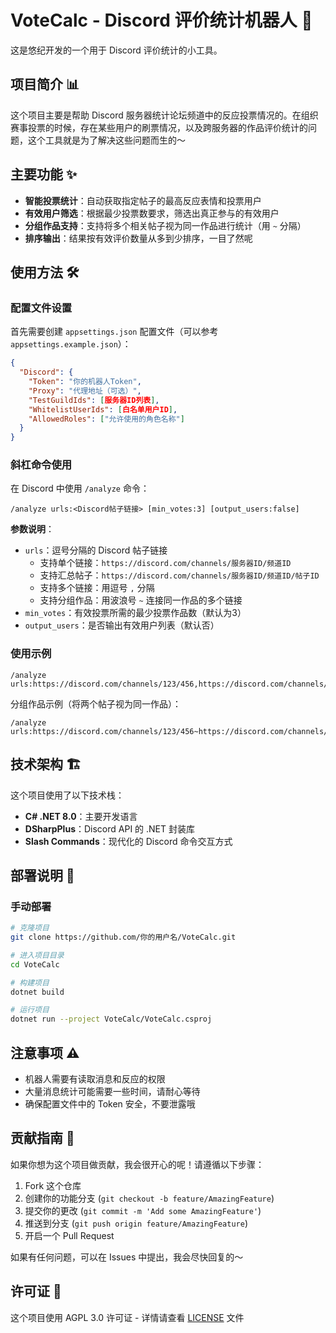 # VoteCalc - Discord 评价统计机器人 🎀

这是悠纪开发的一个用于 Discord 评价统计的小工具。

## 项目简介 📊

这个项目主要是帮助 Discord 服务器统计论坛频道中的反应投票情况的。在组织赛事投票的时候，存在某些用户的刷票情况，以及跨服务器的作品评价统计的问题，这个工具就是为了解决这些问题而生的～

## 主要功能 ✨

- **智能投票统计**：自动获取指定帖子的最高反应表情和投票用户
- **有效用户筛选**：根据最少投票数要求，筛选出真正参与的有效用户
- **分组作品支持**：支持将多个相关帖子视为同一作品进行统计（用 `~` 分隔）
- **排序输出**：结果按有效评价数量从多到少排序，一目了然呢

## 使用方法 🛠️

### 配置文件设置

首先需要创建 `appsettings.json` 配置文件（可以参考 `appsettings.example.json`）：

```json
{
  "Discord": {
    "Token": "你的机器人Token",
    "Proxy": "代理地址（可选）",
    "TestGuildIds": [服务器ID列表],
    "WhitelistUserIds": [白名单用户ID],
    "AllowedRoles": ["允许使用的角色名称"]
  }
}
```

### 斜杠命令使用

在 Discord 中使用 `/analyze` 命令：

```
/analyze urls:<Discord帖子链接> [min_votes:3] [output_users:false]
```

**参数说明**：
- `urls`：逗号分隔的 Discord 帖子链接
  - 支持单个链接：`https://discord.com/channels/服务器ID/频道ID`
  - 支持汇总帖子：`https://discord.com/channels/服务器ID/频道ID/帖子ID`
  - 支持多个链接：用逗号 `,` 分隔
  - 支持分组作品：用波浪号 `~` 连接同一作品的多个链接
- `min_votes`：有效投票所需的最少投票作品数（默认为3）
- `output_users`：是否输出有效用户列表（默认否）

### 使用示例

```
/analyze urls:https://discord.com/channels/123/456,https://discord.com/channels/123/789
```

分组作品示例（将两个帖子视为同一作品）：
```
/analyze urls:https://discord.com/channels/123/456~https://discord.com/channels/123/789
```

## 技术架构 🏗️

这个项目使用了以下技术栈：
- **C# .NET 8.0**：主要开发语言
- **DSharpPlus**：Discord API 的 .NET 封装库
- **Slash Commands**：现代化的 Discord 命令交互方式

## 部署说明 🚀

### 手动部署

```bash
# 克隆项目
git clone https://github.com/你的用户名/VoteCalc.git

# 进入项目目录
cd VoteCalc

# 构建项目
dotnet build

# 运行项目
dotnet run --project VoteCalc/VoteCalc.csproj
```
## 注意事项 ⚠️

- 机器人需要有读取消息和反应的权限
- 大量消息统计可能需要一些时间，请耐心等待
- 确保配置文件中的 Token 安全，不要泄露哦

## 贡献指南 💝

如果你想为这个项目做贡献，我会很开心的呢！请遵循以下步骤：

1. Fork 这个仓库
2. 创建你的功能分支 (`git checkout -b feature/AmazingFeature`)
3. 提交你的更改 (`git commit -m 'Add some AmazingFeature'`)
4. 推送到分支 (`git push origin feature/AmazingFeature`)
5. 开启一个 Pull Request

如果有任何问题，可以在 Issues 中提出，我会尽快回复的～

## 许可证 📄

这个项目使用 AGPL 3.0 许可证 - 详情请查看 [LICENSE](LICENSE) 文件

